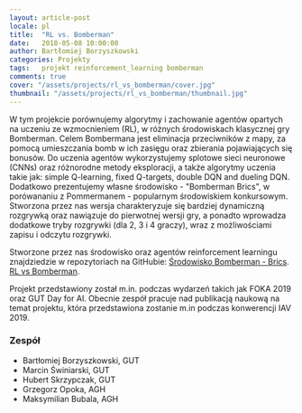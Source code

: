 ```yaml
---
layout: article-post
locale: pl
title:  "RL vs. Bomberman"
date:   2018-05-08 10:00:00
author: Bartłomiej Borzyszkowski
categories: Projekty
tags:	projekt reinforcement_learning bomberman
comments: true
cover: "/assets/projects/rl_vs_bomberman/cover.jpg"
thumbnail: "/assets/projects/rl_vs_bomberman/thumbnail.jpg"
---
```


W tym projekcie porównujemy algorytmy i zachowanie agentów opartych na uczeniu ze wzmocnieniem (RL), w różnych środowiskach klasycznej gry Bomberman.
 Celem Bombermana jest eliminacja przeciwników z mapy, za pomocą umieszczania bomb w ich zasięgu oraz zbierania pojawiających się bonusów. 
 Do uczenia agentów wykorzystujemy splotowe sieci neuronowe (CNNs) oraz różnorodne metody eksploracji, a także algorytmy uczenia takie jak: simple Q-learning, 
 fixed Q-targets, double DQN and dueling DQN. Dodatkowo prezentujemy własne środowisko - "Bomberman Brics", w porówananiu z Pommermanem - popularnym środowiskiem
 konkursowym. Stworzona przez nas wersja charakteryzuje się bardziej dynamiczną rozgrywką oraz nawiązuje do pierwotnej wersji gry, a ponadto wprowadza
 dodatkowe tryby rozgrywki (dla 2, 3 i 4 graczy), wraz z możliwościami zapisu i odczytu rozgrywki. 
 
Stworzone przez nas środowisko oraz agentów reinforcement learningu znajdziedzie w repozytoriach na GitHubie:
 [Środowisko Bomberman - Brics](https://github.com/Borzyszkowski/Bomberman-Brics).
 [RL vs Bomberman](https://github.com/Borzyszkowski/RL-Bomberman-Gradient).

Projekt przedstawiony został m.in. podczas wydarzeń takich jak FOKA 2019 oraz GUT Day for AI. 
Obecnie zespół pracuje nad publikacją naukową na temat projektu, która przedstawiona zostanie m.in podczas konwerencji IAV 2019.

### Zespół

 - Bartłomiej Borzyszkowski, GUT
 - Marcin Świniarski, GUT
 - Hubert Skrzypczak, GUT
 - Grzegorz Opoka, AGH
 - Maksymilian Bubala, AGH

